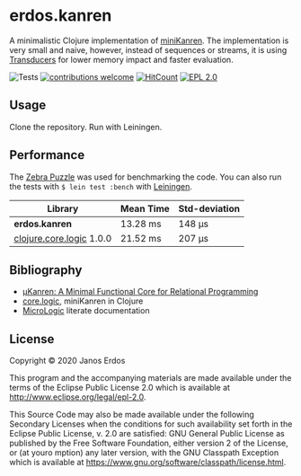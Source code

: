 # erdos.kanren

A minimalistic Clojure implementation of [miniKanren](http://minikanren.org/). The implementation is very small and naive, however, instead of sequences or streams, it is using [Transducers](https://clojure.org/reference/transducers) for lower memory impact and faster evaluation.

![Tests](https://github.com/erdos/erdos.kanren/workflows/Clojure/badge.svg)
[![contributions welcome](https://img.shields.io/badge/contributions-welcome-brightgreen.svg?style=flat)](https://github.com/erdos/stencil/issues)
[![HitCount](http://hits.dwyl.io/erdos/stencil.svg)](http://hits.dwyl.io/erdos/erdos.kanren)
[![EPL 2.0](https://img.shields.io/badge/License-EPL%202.0-red.svg)](https://www.eclipse.org/legal/epl-2.0/)

## Usage

Clone the repository. Run with Leiningen.

## Performance

The [Zebra Puzzle](https://en.wikipedia.org/wiki/Zebra_Puzzle) was used for benchmarking the code. You can also run the tests with `$ lein test :bench` with [Leiningen](https://leiningen.org/).

|    Library               | Mean Time | Std-deviation |
| ------------------------ | --------- | ------------- |
| **erdos.kanren**             | 13.28 ms  | 148 µs        |
| [clojure.core.logic](https://github.com/clojure/core.logic) 1.0.0 | 21.52 ms  | 207 µs        |


## Bibliography

- [µKanren: A Minimal Functional Core for Relational Programming](http://webyrd.net/scheme-2013/papers/HemannMuKanren2013.pdf)
- [core.logic](https://github.com/clojure/core.logic), miniKanren in Clojure
- [MicroLogic](http://mullr.github.io/micrologic/literate.html) literate documentation

## License

Copyright © 2020 Janos Erdos

This program and the accompanying materials are made available under the
terms of the Eclipse Public License 2.0 which is available at
http://www.eclipse.org/legal/epl-2.0.

This Source Code may also be made available under the following Secondary
Licenses when the conditions for such availability set forth in the Eclipse
Public License, v. 2.0 are satisfied: GNU General Public License as published by
the Free Software Foundation, either version 2 of the License, or (at youro
mption) any later version, with the GNU Classpath Exception which is available
at https://www.gnu.org/software/classpath/license.html.

